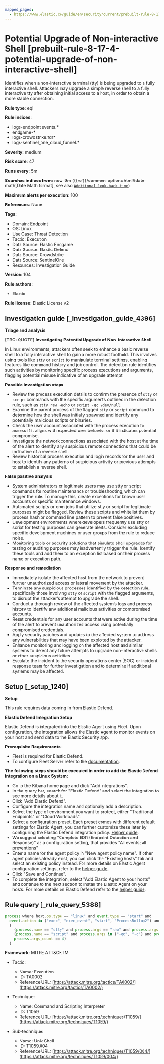 ```yaml
---
mapped_pages:
  - https://www.elastic.co/guide/en/security/current/prebuilt-rule-8-17-4-potential-upgrade-of-non-interactive-shell.html
---
```


# Potential Upgrade of Non-interactive Shell [prebuilt-rule-8-17-4-potential-upgrade-of-non-interactive-shell]

Identifies when a non-interactive terminal (tty) is being upgraded to a fully interactive shell. Attackers may upgrade a simple reverse shell to a fully interactive tty after obtaining initial access to a host, in order to obtain a more stable connection.

**Rule type**: eql

**Rule indices**:

* logs-endpoint.events.*
* endgame-*
* logs-crowdstrike.fdr*
* logs-sentinel_one_cloud_funnel.*

**Severity**: medium

**Risk score**: 47

**Runs every**: 5m

**Searches indices from**: now-9m ({{ref}}/common-options.html#date-math[Date Math format], see also [`Additional look-back time`](docs-content://solutions/security/detect-and-alert/create-detection-rule.md#rule-schedule))

**Maximum alerts per execution**: 100

**References**: None

**Tags**:

* Domain: Endpoint
* OS: Linux
* Use Case: Threat Detection
* Tactic: Execution
* Data Source: Elastic Endgame
* Data Source: Elastic Defend
* Data Source: Crowdstrike
* Data Source: SentinelOne
* Resources: Investigation Guide

**Version**: 104

**Rule authors**:

* Elastic

**Rule license**: Elastic License v2

## Investigation guide [_investigation_guide_4396]

**Triage and analysis**

[TBC: QUOTE]
**Investigating Potential Upgrade of Non-interactive Shell**

In Linux environments, attackers often seek to enhance a basic reverse shell to a fully interactive shell to gain a more robust foothold. This involves using tools like `stty` or `script` to manipulate terminal settings, enabling features like command history and job control. The detection rule identifies such activities by monitoring specific process executions and arguments, flagging potential misuse indicative of an upgrade attempt.

**Possible investigation steps**

* Review the process execution details to confirm the presence of `stty` or `script` commands with the specific arguments outlined in the detection rule, such as `stty raw -echo` or `script -qc /dev/null`.
* Examine the parent process of the flagged `stty` or `script` command to determine how the shell was initially spawned and identify any potentially malicious scripts or binaries.
* Check the user account associated with the process execution to assess if it aligns with expected user behavior or if it indicates potential compromise.
* Investigate the network connections associated with the host at the time of the alert to identify any suspicious remote connections that could be indicative of a reverse shell.
* Review historical process execution and login records for the user and host to identify any patterns of suspicious activity or previous attempts to establish a reverse shell.

**False positive analysis**

* System administrators or legitimate users may use stty or script commands for routine maintenance or troubleshooting, which can trigger the rule. To manage this, create exceptions for known user accounts or specific maintenance windows.
* Automated scripts or cron jobs that utilize stty or script for legitimate purposes might be flagged. Review these scripts and whitelist them by process hash or command line pattern to prevent false positives.
* Development environments where developers frequently use stty or script for testing purposes can generate alerts. Consider excluding specific development machines or user groups from the rule to reduce noise.
* Monitoring tools or security solutions that simulate shell upgrades for testing or auditing purposes may inadvertently trigger the rule. Identify these tools and add them to an exception list based on their process name or execution path.

**Response and remediation**

* Immediately isolate the affected host from the network to prevent further unauthorized access or lateral movement by the attacker.
* Terminate any suspicious processes identified by the detection rule, specifically those involving `stty` or `script` with the flagged arguments, to disrupt the attacker’s attempt to upgrade the shell.
* Conduct a thorough review of the affected system’s logs and process history to identify any additional malicious activities or compromised accounts.
* Reset credentials for any user accounts that were active during the time of the alert to prevent unauthorized access using potentially compromised credentials.
* Apply security patches and updates to the affected system to address any vulnerabilities that may have been exploited by the attacker.
* Enhance monitoring and logging on the affected host and similar systems to detect any future attempts to upgrade non-interactive shells or other suspicious activities.
* Escalate the incident to the security operations center (SOC) or incident response team for further investigation and to determine if additional systems may be affected.


## Setup [_setup_1240]

**Setup**

This rule requires data coming in from Elastic Defend.

**Elastic Defend Integration Setup**

Elastic Defend is integrated into the Elastic Agent using Fleet. Upon configuration, the integration allows the Elastic Agent to monitor events on your host and send data to the Elastic Security app.

**Prerequisite Requirements:**

* Fleet is required for Elastic Defend.
* To configure Fleet Server refer to the [documentation](docs-content://reference/ingestion-tools/fleet/fleet-server.md).

**The following steps should be executed in order to add the Elastic Defend integration on a Linux System:**

* Go to the Kibana home page and click "Add integrations".
* In the query bar, search for "Elastic Defend" and select the integration to see more details about it.
* Click "Add Elastic Defend".
* Configure the integration name and optionally add a description.
* Select the type of environment you want to protect, either "Traditional Endpoints" or "Cloud Workloads".
* Select a configuration preset. Each preset comes with different default settings for Elastic Agent, you can further customize these later by configuring the Elastic Defend integration policy. [Helper guide](docs-content://solutions/security/configure-elastic-defend/configure-an-integration-policy-for-elastic-defend.md).
* We suggest selecting "Complete EDR (Endpoint Detection and Response)" as a configuration setting, that provides "All events; all preventions"
* Enter a name for the agent policy in "New agent policy name". If other agent policies already exist, you can click the "Existing hosts" tab and select an existing policy instead. For more details on Elastic Agent configuration settings, refer to the [helper guide](docs-content://reference/ingestion-tools/fleet/agent-policy.md).
* Click "Save and Continue".
* To complete the integration, select "Add Elastic Agent to your hosts" and continue to the next section to install the Elastic Agent on your hosts. For more details on Elastic Defend refer to the [helper guide](docs-content://solutions/security/configure-elastic-defend/install-elastic-defend.md).


## Rule query [_rule_query_5388]

```js
process where host.os.type == "linux" and event.type == "start" and
  event.action in ("exec", "exec_event", "start", "ProcessRollup2") and
  (
    (process.name == "stty" and process.args == "raw" and process.args == "-echo" and process.args_count >= 3) or
    (process.name == "script" and process.args in ("-qc", "-c") and process.args == "/dev/null" and
    process.args_count == 4)
  )
```

**Framework**: MITRE ATT&CKTM

* Tactic:

    * Name: Execution
    * ID: TA0002
    * Reference URL: [https://attack.mitre.org/tactics/TA0002/](https://attack.mitre.org/tactics/TA0002/)

* Technique:

    * Name: Command and Scripting Interpreter
    * ID: T1059
    * Reference URL: [https://attack.mitre.org/techniques/T1059/](https://attack.mitre.org/techniques/T1059/)

* Sub-technique:

    * Name: Unix Shell
    * ID: T1059.004
    * Reference URL: [https://attack.mitre.org/techniques/T1059/004/](https://attack.mitre.org/techniques/T1059/004/)



